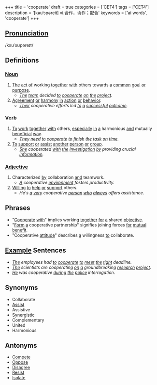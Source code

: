 +++
title = 'cooperate'
draft = true
categories = ['CET4']
tags = ['CET4']
description = '[kəuˈɔpəreit] vi.合作，协作；配合'
keywords = ['ai words', 'cooperate']
+++

## [Pronunciation](/en/post/pronunciation/)
/kəʊˈoʊpəreɪt/

## Definitions
### [Noun](/en/post/noun/)
1. [The](/en/post/the/) [act](/en/post/act/) [of](/en/post/of/) working [together](/en/post/together/) [with](/en/post/with/) others towards [a](/en/post/a/) [common](/en/post/common/) [goal](/en/post/goal/) [or](/en/post/or/) [purpose](/en/post/purpose/).
   - *[The](/en/post/the/) [team](/en/post/team/) decided [to](/en/post/to/) [cooperate](/en/post/cooperate/) [on](/en/post/on/) [the](/en/post/the/) [project](/en/post/project/).*
2. [Agreement](/en/post/agreement/) [or](/en/post/or/) [harmony](/en/post/harmony/) [in](/en/post/in/) [action](/en/post/action/) [or](/en/post/or/) [behavior](/en/post/behavior/).
   - *[Their](/en/post/their/) cooperative efforts led [to](/en/post/to/) [a](/en/post/a/) [successful](/en/post/successful/) [outcome](/en/post/outcome/).*

### [Verb](/en/post/verb/)
1. [To](/en/post/to/) [work](/en/post/work/) [together](/en/post/together/) [with](/en/post/with/) others, [especially](/en/post/especially/) [in](/en/post/in/) [a](/en/post/a/) harmonious [and](/en/post/and/) mutually [beneficial](/en/post/beneficial/) [way](/en/post/way/).
   - *[They](/en/post/they/) [need](/en/post/need/) [to](/en/post/to/) [cooperate](/en/post/cooperate/) [to](/en/post/to/) [finish](/en/post/finish/) [the](/en/post/the/) [task](/en/post/task/) [on](/en/post/on/) [time](/en/post/time/).*
2. [To](/en/post/to/) [support](/en/post/support/) [or](/en/post/or/) [assist](/en/post/assist/) [another](/en/post/another/) [person](/en/post/person/) [or](/en/post/or/) [group](/en/post/group/).
   - *[She](/en/post/she/) cooperated [with](/en/post/with/) [the](/en/post/the/) [investigation](/en/post/investigation/) [by](/en/post/by/) providing crucial [information](/en/post/information/).*

### [Adjective](/en/post/adjective/)
1. Characterized [by](/en/post/by/) collaboration [and](/en/post/and/) teamwork.
   - *[A](/en/post/a/) cooperative [environment](/en/post/environment/) fosters productivity.*
2. [Willing](/en/post/willing/) [to](/en/post/to/) [help](/en/post/help/) [or](/en/post/or/) [support](/en/post/support/) others.
   - *He's [a](/en/post/a/) [very](/en/post/very/) cooperative [person](/en/post/person/) [who](/en/post/who/) [always](/en/post/always/) offers assistance.*

## Phrases
- "[Cooperate](/en/post/cooperate/) [with](/en/post/with/)" implies working [together](/en/post/together/) [for](/en/post/for/) [a](/en/post/a/) shared [objective](/en/post/objective/).
- "[Form](/en/post/form/) [a](/en/post/a/) cooperative partnership" signifies joining forces [for](/en/post/for/) [mutual](/en/post/mutual/) [benefit](/en/post/benefit/).
- "Cooperative [attitude](/en/post/attitude/)" describes [a](/en/post/a/) willingness [to](/en/post/to/) collaborate.

## [Example](/en/post/example/) Sentences
- *[The](/en/post/the/) employees had [to](/en/post/to/) [cooperate](/en/post/cooperate/) [to](/en/post/to/) [meet](/en/post/meet/) [the](/en/post/the/) [tight](/en/post/tight/) deadline.*
- *[The](/en/post/the/) scientists are cooperating [on](/en/post/on/) [a](/en/post/a/) groundbreaking [research](/en/post/research/) [project](/en/post/project/).*
- *[He](/en/post/he/) was cooperative [during](/en/post/during/) [the](/en/post/the/) [police](/en/post/police/) interrogation.*

## Synonyms
- Collaborate
- [Assist](/en/post/assist/)
- Assistive
- Synergistic
- Complementary
- United
- Harmonious

## Antonyms
- [Compete](/en/post/compete/)
- [Oppose](/en/post/oppose/)
- [Disagree](/en/post/disagree/)
- [Resist](/en/post/resist/)
- [Isolate](/en/post/isolate/)
